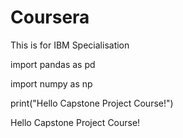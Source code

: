 # Coursera
This is for IBM Specialisation

import pandas as pd

import numpy as np

print("Hello Capstone Project Course!")

Hello Capstone Project Course!
